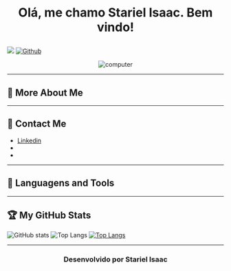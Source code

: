 # <p align="center"> Olá, me chamo Stariel Isaac. Bem vindo! </p>

![](https://visitor-badge.laobi.icu/badge?page_id=StarielIsaac)
[![Github](https://img.shields.io/github/followers/CharalambosIoannou?label=Follow&style=social)](https://github.com/StarielIsaac)

<p align="center">
  <img src="https://user-images.githubusercontent.com/94204429/143463195-d67b5b34-c76a-439f-9616-04f8d9850779.png" alt="computer"> 
</p>

---

## 🎯 More About Me

---

## 📧 Contact Me 
* [Linkedin](https://www.linkedin.com/in/stariel-isaac-oliveira-fernandes-2609191ba/)
*
*
---
## 🥇 Languagens and Tools
  
---

## 🏆 My GitHub Stats
![GitHub stats](https://github-readme-stats.vercel.app/api?username=StarielIsaac&show_icons=true&theme=tokyonight)
![Top Langs](https://github-readme-stats.vercel.app/api/top-langs/?username=StarielIsaac&theme=tokyonight)
[![Top Langs](https://github-readme-stats.vercel.app/api/top-langs/?username=anuraghazra&langs_count=8)](https://github.com/anuraghazra/github-readme-stats)

---

<h3><p align="center">
  Desenvolvido por Stariel Isaac
</p></h3>
